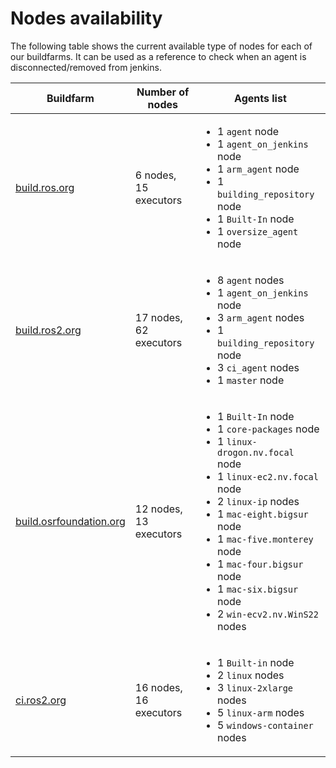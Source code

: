 # Nodes availability

The following table shows the current available type of nodes for each of our buildfarms. It can be used as a reference to check when an agent is disconnected/removed from jenkins.

| Buildfarm | Number of nodes | Agents list |
| --- | --- | --- |
| [build.ros.org](https://build.ros.org/computer/) | 6 nodes, 15 executors | <ul><li>1 `agent` node</li><li>1 `agent_on_jenkins` node</li><li>1 `arm_agent` node</li><li>1 `building_repository` node</li><li>1 `Built-In` node</li><li>1 `oversize_agent` node</li></ul> |
| [build.ros2.org](https://build.ros2.org/computer/) | 17 nodes, 62 executors | <ul><li>8 `agent` nodes</li><li>1 `agent_on_jenkins` node</li><li>3 `arm_agent` nodes</li><li>1 `building_repository` node</li><li>3 `ci_agent` nodes</li><li>1 `master` node</li></ul> |
| [build.osrfoundation.org](https://build.osrfoundation.org/computer/) | 12 nodes, 13 executors | <ul><li>1 `Built-In` node</li><li>1 `core-packages` node</li><li>1 `linux-drogon.nv.focal` node</li><li>1 `linux-ec2.nv.focal` node</li><li>2 `linux-ip` nodes</li><li>1 `mac-eight.bigsur` node</li><li>1 `mac-five.monterey` node</li><li>1 `mac-four.bigsur` node</li><li>1 `mac-six.bigsur` node</li><li>2 `win-ecv2.nv.WinS22` nodes</li></ul> |
| [ci.ros2.org](https://ci.ros2.org/computer/) | 16 nodes, 16 executors| <ul><li>1 `Built-in` node</li><li>2 `linux` nodes</li><li>3 `linux-2xlarge` nodes</li><li>5 `linux-arm` nodes</li><li>5 `windows-container` nodes</li></ul> |

